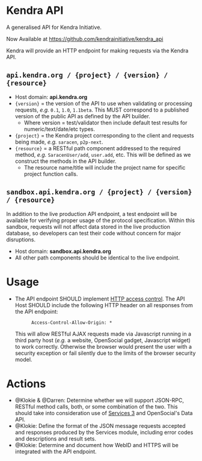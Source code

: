 # Kendra API

A generalised API for Kendra Initiative.

Now Available at https://github.com/kendrainitiative/kendra_api

Kendra will provide an HTTP endpoint for making requests via the Kendra API.

## `api.kendra.org / {project} / {version} / {resource}`

* Host domain: **api.kendra.org**
* `{version}` = the version of the API to use when validating or processing requests, *e.g.* `0.1`, `1.0`, `1.1beta`. This MUST correspond to a published version of the public API as defined by the API builder.
    * Where version = test/validator then include default test results for numeric/text/date/etc types. 
* `{project}` = the Kendra project corresponding to the client and requests being made, *e.g.* `saracen`, `p2p-next`.
* `{resource}` = a RESTful path component addressed to the required method, *e.g.* `SaracenUser/add`, `user.add`, etc. This will be defined as we construct the methods in the API builder.
    * The resource name/title will include the project name for specific project function calls. 

## `sandbox.api.kendra.org / {project} / {version} / {resource}`

In addition to the live production API endpoint, a test endpoint will be available for verifying proper usage of the protocol specification. Within this sandbox, requests will not affect data stored in the live production database, so developers can test their code without concern for major disruptions.

* Host domain: **sandbox.api.kendra.org**
* All other path components should be identical to the live endpoint.

# Usage

* The API endpoint SHOULD implement [HTTP access control](https://developer.mozilla.org/en/http_access_control). The API Host SHOULD include the following HTTP header on all responses from the API endpoint:
            
            Access-Control-Allow-Origin: *
        
    This will allow RESTful AJAX requests made via Javascript running in a third party host (*e.g.* a website, OpenSocial gadget, Javascript widget) to work correctly. Otherwise the browser would present the user with a security exception or fail silently due to the limits of the browser security model.

# Actions

* @Klokie & @Darren: Determine whether we will support JSON-RPC, RESTful method calls, both, or some combination of the two. This should take into consideration use of [Services 3](http://drupal.org/node/736522) and OpenSocial's Data API.
* @Klokie: Define the format of the JSON message requests accepted and responses produced by the Services module, including error codes and descriptions and result sets.
* @Klokie: Determine and document how WebID and HTTPS will be integrated with the API endpoint.